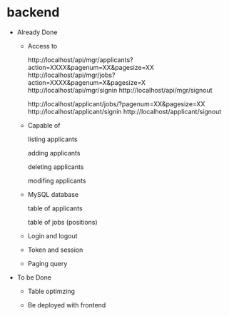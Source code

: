 # backend

- Already Done

  -  Access to
 
        http://localhost/api/mgr/applicants?action=XXXX&pagenum=XX&pagesize=XX
        http://localhost/api/mgr/jobs?action=XXXX&pagenum=X&pagesize=X
        http://localhost/api/mgr/signin
        http://localhost/api/mgr/signout
     
        http://localhost/applicant/jobs/?pagenum=XX&pagesize=XX
        http://localhost/applicant/signin
        http://localhost/applicant/signout

  -  Capable of
  
        listing applicants
        
        adding applicants
        
        deleting applicants
        
        modifing applicants
        
  -  MySQL database
  
        table of applicants
        
        table of jobs (positions)
    
  - Login and logout
    
  - Token and session
    
  - Paging query


- To be Done
  
  - Table optimzing
    
  - Be deployed with frontend
    